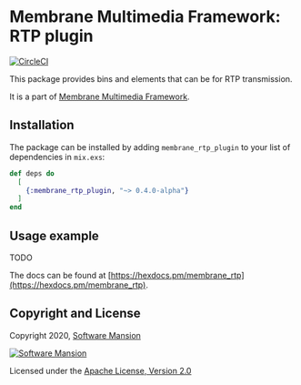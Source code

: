 # Membrane Multimedia Framework: RTP plugin

[![CircleCI](https://circleci.com/gh/membraneframework/membrane_rtp.svg?style=svg)](https://circleci.com/gh/membraneframework/membrane_rtp)

This package provides bins and elements that can be for RTP transmission.

It is a part of [Membrane Multimedia Framework](https://membraneframework.org).

## Installation

The package can be installed by adding `membrane_rtp_plugin` to your list of dependencies in `mix.exs`:

```elixir
def deps do
  [
    {:membrane_rtp_plugin, "~> 0.4.0-alpha"}
  ]
end
```

## Usage example

TODO

The docs can be found at [https://hexdocs.pm/membrane_rtp](https://hexdocs.pm/membrane_rtp).

## Copyright and License

Copyright 2020, [Software Mansion](https://swmansion.com/?utm_source=git&utm_medium=readme&utm_campaign=membrane_rtp)

[![Software Mansion](https://logo.swmansion.com/logo?color=white&variant=desktop&width=200&tag=membrane-github)](https://swmansion.com/?utm_source=git&utm_medium=readme&utm_campaign=membrane_rtp)

Licensed under the [Apache License, Version 2.0](LICENSE)
